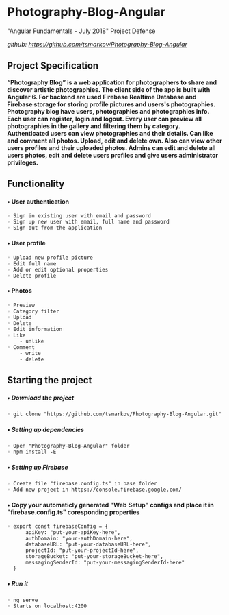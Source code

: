 # Photography-Blog-Angular
"Angular Fundamentals - July 2018" Project Defense

*github: https://github.com/tsmarkov/Photography-Blog-Angular*

## Project Specification

**“Photography Blog” is a web application for photographers to share and discover artistic photographies.
The client side of the app is built with Angular 6.
For backend are used Firebase Realtime Database and Firebase storage for storing profile pictures and users's photographies. 
Photography blog have users, photographies and photographies info. Each user can register, login and logout. 
Every user can preview all photographies in the gallery and filtering them by category. 
Authenticated users can view photographies and their details. Can like and comment all photos. Upload, edit and delete own. 
Also can view other users profiles and their uploaded photos.
Admins can edit and delete all users photos, edit and delete users profiles and give users administrator privileges.**

## Functionality

#### • User authentication
    ◦ Sign in existing user with email and password
    ◦ Sign up new user with email, full name and password
    ◦ Sign out from the application
    
#### • User profile
    ◦ Upload new profile picture
    ◦ Edit full name
    ◦ Add or edit optional properties
    ◦ Delete profile
    
#### • Photos
    ◦ Preview
    ◦ Category filter
    ◦ Upload
    ◦ Delete
    ◦ Edit information
    ◦ Like
        - unlike
    ◦ Comment
        - write
        - delete
        
        
## Starting the project
##### • Download the project
```
◦ git clone "https://github.com/tsmarkov/Photography-Blog-Angular.git"
```

##### • Setting up dependencies
    ◦ Open "Photography-Blog-Angular" folder
    ◦ npm install -E
    
##### • Setting up Firebase
    ◦ Create file "firebase.config.ts" in base folder
    ◦ Add new project in https://console.firebase.google.com/
    
#### • Copy your automaticly generated "Web Setup" configs and place it in "firebase.config.ts" coresponding properties
    ◦ export const firebaseConfig = {
          apiKey: "put-your-apiKey-here",
          authDomain: "your-authDomain-here",
          databaseURL: "put-your-databaseURL-here",
          projectId: "put-your-projectId-here",
          storageBucket: "put-your-storageBucket-here",
          messagingSenderId: "put-your-messagingSenderId-here"
      }
    
##### • Run it
    ◦ ng serve
    ◦ Starts on localhost:4200
